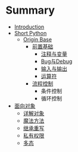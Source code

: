 # Summary

* [Introduction](README.md)
* [Short Python](short-python.md)
  * [Origin Base](short-python/origin-base.md)
    * [前置基础](short-python/origin-base/qian-zhi-ji-chu.md)
      * [注释与变量](short-python/origin-base/qian-zhi-ji-chu/zhu-shi-yu-bian-liang.md)
      * [Bug与Debug](short-python/origin-base/qian-zhi-ji-chu/bugyu-debug.md)
      * [输入与输出](short-python/origin-base/qian-zhi-ji-chu/shu-ru-yu-shu-chu.md)
      * [运算符](short-python/origin-base/qian-zhi-ji-chu/yun-suan-fu.md)
    * [流程控制](short-python/origin-base/liu-cheng-kong-zhi.md)
      * 条件控制
      * 循环控制
* [面向对象](chapter1.md)
  * [详解对象](chapter1/xiang-jie-dui-xiang.md)
  * [魔法方法](chapter1/mo-fa-fang-fa.md)
  * [继承重写](chapter1/ji-cheng-zhong-xie.md)
  * [私有权限](chapter1/si-you-shu-fang.md)
  * [多态](chapter1/duo-tai.md)

